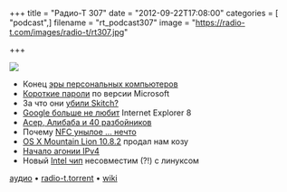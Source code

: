 +++
title = "Радио-Т 307"
date = "2012-09-22T17:08:00"
categories = [ "podcast",]
filename = "rt_podcast307"
image = "https://radio-t.com/images/radio-t/rt307.jpg"

+++

![](https://radio-t.com/images/radio-t/rt307.jpg)

* Конец [эры персональных компьютеров](http://allthingsd.com/20120915/its-official-the-era-of-the-personal-computer-is-over/)
* [Короткие пароли](http://thenextweb.com/microsoft/2012/09/21/this-ridiculous-microsoft-longer-accepts-long-passwords-shortens/) по версии Microsoft
* За что они [убили Skitch?](http://www.tuaw.com/2012/09/20/skitch-2-0-is-like-skitch-1-0-without-all-those-pesky-features/)
* [Google больше не любит](http://techcrunch.com/2012/09/14/google-apps-says-goodbye-to-internet-explorer-pulls-support-for-the-browser/) Internet Explorer 8
* [Асер, Алибаба и 40 разбойников](http://addmeto.cc/post/2012-09-14/)
* Почему [NFC унылое ... нечто](http://blog.capwatkins.com/nfc-sucks)
* [OS X Mountain Lion 10.8.2](http://osxdaily.com/2012/09/20/battery-life-improves-dramatically-in-os-x-mountain-lion-10-8-2/) продал нам козу
* [Начало агонии IPv4](http://habrahabr.ru/post/151518/)
* Новый [Intel чип](http://techcrunch.com/2012/09/14/new-intel-chip-wont-support-linux/) несовместим (?!) с линуксом

[аудио](https://cdn.radio-t.com/rt_podcast307.mp3) • [radio-t.torrent](https://cdn.radio-t.com/torrents/rt_podcast307.mp3.torrent)  • [wiki](http://wiki.radio-t.com/%D0%92%D1%8B%D0%BF%D1%83%D1%81%D0%BA_307)<audio src="https://cdn.radio-t.com/rt_podcast307.mp3" preload="none"></audio>